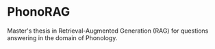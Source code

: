 # PhonoRAG
Master's thesis in Retrieval-Augmented Generation (RAG) for questions answering in the domain of Phonology. 
